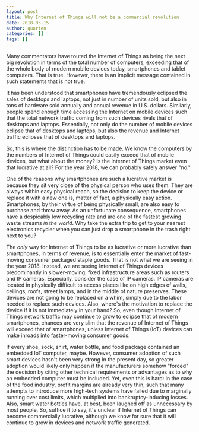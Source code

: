 ```yaml
---
layout: post
title: Why Internet of Things will not be a commercial revolution
date: 2018-05-15
author: quorten
categories: []
tags: []
---
```


Many commentators have touted the Internet of Things as being the next
big revolution in terms of the total number of computers, exceeding
that of the whole body of modern mobile devices today, smartphones and
tablet computers.  That is true.  However, there is an implicit
message contained in such statements that is not true.

It has been understood that smartphones have tremendously eclipsed the
sales of desktops and laptops, not just in number of units sold, but
also in tons of hardware sold annually and annual revenue in
U.S. dollars.  Similarly, people spend enough time accessing the
Internet on mobile devices such that the total network traffic coming
from such devices rivals that of desktops and laptops.  Essentially,
not only do the number of mobile devices eclipse that of desktops and
laptops, but also the revenue and Internet traffic eclipses that of
desktops and laptops.

So, this is where the distinction has to be made.  We know the
computers by the numbers of Internet of Things could easily exceed
that of mobile devices, but what about the money?  Is the Internet of
Things market even that lucrative at all?  For the year 2018, we can
probably safely answer "no."

One of the reasons why smartphones are such a lucrative market is
because they sit very close of the physical person who uses them.
They are always within easy physical reach, so the decision to keep
the device or replace it with a new one is, matter of fact, a
physically easy action.  Smartphones, by their virtue of being
physically small, are also easy to purchase and throw away.  As an
unfortunate consequence, smartphones have a despicably low recycling
rate and are one of the fastest growing waste streams _in the world_.
Why take the extra trip to get to your nearest electronics recycler
when you can just drop a smartphone in the trash right next to you?

The _only_ way for Internet of Things to be as lucrative or more
lucrative than smartphones, in terms of revenue, is to essentially
enter the market of fast-moving consumer packaged staple goods.  That
is not what we are seeing in the year 2018.  Instead, we are seeing
Internet of Things devices predominantly in slower-moving, fixed
infrastructure areas such as routers and IP cameras.  Especially,
consider the case of IP cameras.  IP cameras are located in physically
difficult to access places like on high edges of walls, ceilings,
roofs, street lamps, and in the middle of nature preserves.  These
devices are not going to be replaced on a whim, simply due to the
labor needed to replace such devices.  Also, where's the motivation to
replace the device if it is not immediately in your hand?  So, even
though Internet of Things network traffic may continue to grow to
eclipse that of modern smartphones, chances are very slim that the
revenue of Internet of Things will exceed that of smartphones, unless
Internet of Things (IoT) devices can make inroads into faster-moving
consumer goods.

If every shoe, sock, shirt, water bottle, and food package contained
an embedded IoT computer, maybe.  However, consumer adoption of such
smart devices hasn't been very strong in the present day, so greater
adoption would likely only happen if the manufacturers somehow
"forced" the decision by citing other technical requirements or
advantages as to why an embedded computer must be included.  Yet, even
this is hard: In the case of the food industry, profit margins are
already very thin, such that many attempts to introduce more high-tech
systems have failed due to marginally running over cost limits, which
multiplied into bankruptcy-inducing losses.  Also, smart water bottles
have, at best, been laughed off as unnecessary by most people.  So,
suffice it to say, it's unclear if Internet of Things can become
commercially lucrative, although we know for sure that it will
continue to grow in devices and network traffic generated.
